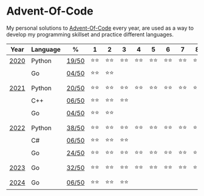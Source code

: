 # Advent-Of-Code
My personal solutions to [Advent-Of-Code](https://adventofcode.com/) every year, are used as a way to develop my programming skillset and practice different languages.

| Year                                  | Language  | %                                                                                          | 1   | 2   | 3   | 4   | 5   | 6   | 7   | 8   | 9   | 10  | 11  | 12  | 13  | 14  | 15  | 16  | 17  | 18  | 19  | 20  | 21  | 22  | 23  | 24  | 25  |
|---------------------------------------|-----------|--------------------------------------------------------------------------------------------|-----|-----|-----|-----|-----|-----|-----|-----|-----|-----|-----|-----|-----|-----|-----|-----|-----|-----|-----|-----|-----|-----|-----|-----|-----|
| [2020](https://adventofcode.com/2020) | Python    | [19/50](https://github.com/Shellywell123/Advent-Of-Code/tree/main/AdventOfCode2020/Python) |⭐⭐|⭐⭐|⭐⭐|⭐⭐|⭐⭐|⭐⭐|⭐⭐|⭐⭐|⭐⭐|⭐   |     |     |     |     |     |     |     |     |     |     |     |     |     |     |     |
|                                       | Go        | [04/50](https://github.com/Shellywell123/Advent-Of-Code/tree/main/AdventOfCode2020/Go)     |⭐⭐|⭐⭐|     |     |     |     |     |     |     |     |     |     |     |     |     |     |     |     |     |     |     |     |     |     |     |
|                                       |           |                                                                                            |     |     |     |     |     |     |     |     |     |     |     |     |     |     |     |     |     |     |     |     |     |     |     |     |     |
| [2021](https://adventofcode.com/2021) | Python    | [20/50](https://github.com/Shellywell123/Advent-Of-Code/tree/main/AdventOfCode2021/Python) |⭐⭐|⭐⭐|⭐⭐|⭐⭐|⭐⭐|⭐⭐|⭐⭐|⭐⭐|⭐⭐|⭐⭐|     |     |     |     |     |     |     |     |     |     |     |     |     |     |     |
|                                       | C++       | [06/50](https://github.com/Shellywell123/Advent-Of-Code/tree/main/AdventOfCode2021/C++)    |⭐⭐|⭐⭐|⭐⭐|     |     |     |     |     |     |     |     |     |     |     |     |     |     |     |     |     |     |     |     |     |     |
|                                       | Go        | [04/50](https://github.com/Shellywell123/Advent-Of-Code/tree/main/AdventOfCode2021/Go)     |⭐⭐|⭐⭐|     |     |     |     |     |     |     |     |     |     |     |     |     |     |     |     |     |     |     |     |     |     |     |
|                                       |           |                                                                                            |     |     |     |     |     |     |     |     |     |     |     |     |     |     |     |     |     |     |     |     |     |     |     |     |     |
| [2022](https://adventofcode.com/2022) | Python    | [38/50](https://github.com/Shellywell123/Advent-Of-Code/tree/main/AdventOfCode2022/Python) |⭐⭐|⭐⭐|⭐⭐|⭐⭐|⭐⭐|⭐⭐|⭐⭐|⭐⭐|⭐⭐|⭐⭐|⭐⭐|⭐⭐|⭐⭐|⭐⭐|⭐⭐|⭐⭐|⭐   |⭐⭐|     |⭐  |     |     |⭐⭐|     |     |
|                                       | C#        | [06/50](https://github.com/Shellywell123/Advent-Of-Code/tree/main/AdventOfCode2022/C%23)   |⭐⭐|⭐⭐|⭐⭐|     |     |     |     |     |     |     |     |     |     |     |     |     |     |     |     |     |     |     |     |     |     |
|                                       | Go        | [24/50](https://github.com/Shellywell123/Advent-Of-Code/tree/main/AdventOfCode2022/Go)     |⭐⭐|⭐⭐|⭐⭐|⭐⭐|⭐⭐|⭐⭐|⭐⭐|⭐⭐|⭐⭐|⭐⭐|⭐⭐|⭐⭐|     |     |     |     |     |     |     |     |     |     |     |     |     |
|                                       |           |                                                                                            |     |     |     |     |     |     |     |     |     |     |     |     |     |     |     |     |     |     |     |     |     |     |     |     |     |
| [2023](https://adventofcode.com/2023) | Go        | [32/50](https://github.com/Shellywell123/Advent-Of-Code/tree/main/AdventOfCode2023/Go)     |⭐⭐|⭐⭐|⭐⭐|⭐⭐|⭐⭐|⭐⭐|⭐⭐|⭐⭐|⭐⭐|⭐⭐|⭐⭐|⭐⭐|⭐⭐|⭐⭐|⭐⭐|⭐⭐|     |     |     |     |     |     |     |     |     |
|                                       |           |                                                                                            |     |     |     |     |     |     |     |     |     |     |     |     |     |     |     |     |     |     |     |     |     |     |     |     |     |
| [2024](https://adventofcode.com/2024) | Go        | [06/50](https://github.com/Shellywell123/Advent-Of-Code/tree/main/AdventOfCode2024/Go)     |⭐⭐|⭐⭐|⭐⭐|     |     |     |     |     |     |     |     |     |     |     |     |     |     |     |     |     |     |     |     |     |     |
